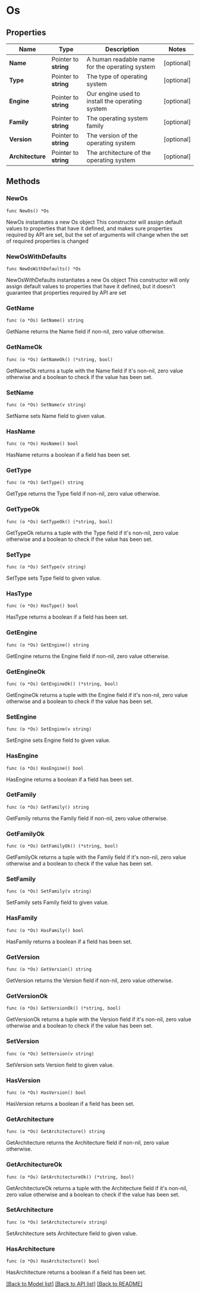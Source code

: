 # Os

## Properties

Name | Type | Description | Notes
------------ | ------------- | ------------- | -------------
**Name** | Pointer to **string** | A human readable name for the operating system | [optional] 
**Type** | Pointer to **string** | The type of operating system | [optional] 
**Engine** | Pointer to **string** | Our engine used to install the operating system | [optional] 
**Family** | Pointer to **string** | The operating system family | [optional] 
**Version** | Pointer to **string** | The version of the operating system | [optional] 
**Architecture** | Pointer to **string** | The architecture of the operating system | [optional] 

## Methods

### NewOs

`func NewOs() *Os`

NewOs instantiates a new Os object
This constructor will assign default values to properties that have it defined,
and makes sure properties required by API are set, but the set of arguments
will change when the set of required properties is changed

### NewOsWithDefaults

`func NewOsWithDefaults() *Os`

NewOsWithDefaults instantiates a new Os object
This constructor will only assign default values to properties that have it defined,
but it doesn't guarantee that properties required by API are set

### GetName

`func (o *Os) GetName() string`

GetName returns the Name field if non-nil, zero value otherwise.

### GetNameOk

`func (o *Os) GetNameOk() (*string, bool)`

GetNameOk returns a tuple with the Name field if it's non-nil, zero value otherwise
and a boolean to check if the value has been set.

### SetName

`func (o *Os) SetName(v string)`

SetName sets Name field to given value.

### HasName

`func (o *Os) HasName() bool`

HasName returns a boolean if a field has been set.

### GetType

`func (o *Os) GetType() string`

GetType returns the Type field if non-nil, zero value otherwise.

### GetTypeOk

`func (o *Os) GetTypeOk() (*string, bool)`

GetTypeOk returns a tuple with the Type field if it's non-nil, zero value otherwise
and a boolean to check if the value has been set.

### SetType

`func (o *Os) SetType(v string)`

SetType sets Type field to given value.

### HasType

`func (o *Os) HasType() bool`

HasType returns a boolean if a field has been set.

### GetEngine

`func (o *Os) GetEngine() string`

GetEngine returns the Engine field if non-nil, zero value otherwise.

### GetEngineOk

`func (o *Os) GetEngineOk() (*string, bool)`

GetEngineOk returns a tuple with the Engine field if it's non-nil, zero value otherwise
and a boolean to check if the value has been set.

### SetEngine

`func (o *Os) SetEngine(v string)`

SetEngine sets Engine field to given value.

### HasEngine

`func (o *Os) HasEngine() bool`

HasEngine returns a boolean if a field has been set.

### GetFamily

`func (o *Os) GetFamily() string`

GetFamily returns the Family field if non-nil, zero value otherwise.

### GetFamilyOk

`func (o *Os) GetFamilyOk() (*string, bool)`

GetFamilyOk returns a tuple with the Family field if it's non-nil, zero value otherwise
and a boolean to check if the value has been set.

### SetFamily

`func (o *Os) SetFamily(v string)`

SetFamily sets Family field to given value.

### HasFamily

`func (o *Os) HasFamily() bool`

HasFamily returns a boolean if a field has been set.

### GetVersion

`func (o *Os) GetVersion() string`

GetVersion returns the Version field if non-nil, zero value otherwise.

### GetVersionOk

`func (o *Os) GetVersionOk() (*string, bool)`

GetVersionOk returns a tuple with the Version field if it's non-nil, zero value otherwise
and a boolean to check if the value has been set.

### SetVersion

`func (o *Os) SetVersion(v string)`

SetVersion sets Version field to given value.

### HasVersion

`func (o *Os) HasVersion() bool`

HasVersion returns a boolean if a field has been set.

### GetArchitecture

`func (o *Os) GetArchitecture() string`

GetArchitecture returns the Architecture field if non-nil, zero value otherwise.

### GetArchitectureOk

`func (o *Os) GetArchitectureOk() (*string, bool)`

GetArchitectureOk returns a tuple with the Architecture field if it's non-nil, zero value otherwise
and a boolean to check if the value has been set.

### SetArchitecture

`func (o *Os) SetArchitecture(v string)`

SetArchitecture sets Architecture field to given value.

### HasArchitecture

`func (o *Os) HasArchitecture() bool`

HasArchitecture returns a boolean if a field has been set.


[[Back to Model list]](../README.md#documentation-for-models) [[Back to API list]](../README.md#documentation-for-api-endpoints) [[Back to README]](../README.md)


